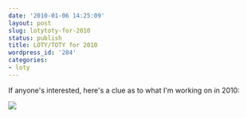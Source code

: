```yaml
---
date: '2010-01-06 14:25:09'
layout: post
slug: lotytoty-for-2010
status: publish
title: LOTY/TOTY for 2010
wordpress_id: '284'
categories:
- loty
---
```


If anyone's interested, here's a clue as to what I'm working on in 2010:

![](http://mattstine.files.wordpress.com/2010/05/helloiphone.jpg)
